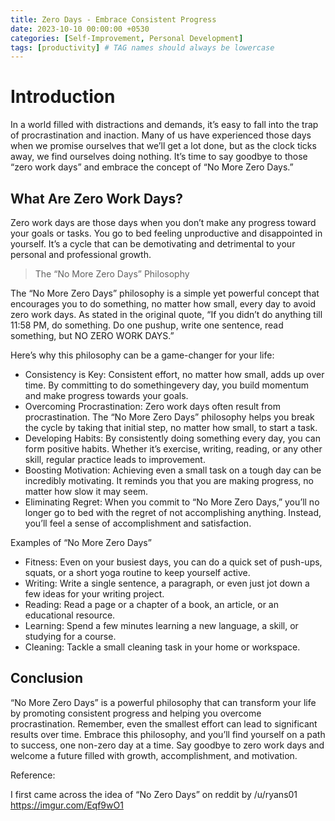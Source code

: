 ```yaml
---
title: Zero Days - Embrace Consistent Progress
date: 2023-10-10 00:00:00 +0530
categories: [Self-Improvement, Personal Development]
tags: [productivity] # TAG names should always be lowercase
---
```


# Introduction

In a world filled with distractions and demands, it’s easy to fall into the trap of procrastination and inaction. Many of us have experienced those days when we promise ourselves that we’ll get a lot done, but as the clock ticks away, we find ourselves doing nothing. It’s time to say goodbye to those “zero work days” and embrace the concept of “No More Zero Days.”

<!-- ![Catch 32](https://imgur.com/Eqf9wO1) -->

## What Are Zero Work Days?

Zero work days are those days when you don’t make any progress toward your goals or tasks. You go to bed feeling unproductive and disappointed in yourself. It’s a cycle that can be demotivating and detrimental to your personal and professional growth.

> The “No More Zero Days” Philosophy

The “No More Zero Days” philosophy is a simple yet powerful concept that encourages you to do something, no matter how small, every day to avoid zero work days. As stated in the original quote, “If you didn’t do anything till 11:58 PM, do something. Do one pushup, write one sentence, read something, but NO ZERO WORK DAYS.”

Here’s why this philosophy can be a game-changer for your life:

- Consistency is Key: Consistent effort, no matter how small, adds up over time. By committing to do somethingevery day, you build momentum and make progress towards your goals.
- Overcoming Procrastination: Zero work days often result from procrastination. The “No More Zero Days” philosophy helps you break the cycle by taking that initial step, no matter how small, to start a task.
- Developing Habits: By consistently doing something every day, you can form positive habits. Whether it’s exercise, writing, reading, or any other skill, regular practice leads to improvement.
- Boosting Motivation: Achieving even a small task on a tough day can be incredibly motivating. It reminds you that you are making progress, no matter how slow it may seem.
- Eliminating Regret: When you commit to “No More Zero Days,” you’ll no longer go to bed with the regret of not accomplishing anything. Instead, you’ll feel a sense of accomplishment and satisfaction.

Examples of “No More Zero Days”

- Fitness: Even on your busiest days, you can do a quick set of push-ups, squats, or a short yoga routine to keep yourself active.
- Writing: Write a single sentence, a paragraph, or even just jot down a few ideas for your writing project.
- Reading: Read a page or a chapter of a book, an article, or an educational resource.
- Learning: Spend a few minutes learning a new language, a skill, or studying for a course.
- Cleaning: Tackle a small cleaning task in your home or workspace.

## Conclusion

“No More Zero Days” is a powerful philosophy that can transform your life by promoting consistent progress and helping you overcome procrastination. Remember, even the smallest effort can lead to significant results over time. Embrace this philosophy, and you’ll find yourself on a path to success, one non-zero day at a time. Say goodbye to zero work days and welcome a future filled with growth, accomplishment, and motivation.

Reference:

I first came across the idea of “No Zero Days” on reddit by /u/ryans01
https://imgur.com/Eqf9wO1
